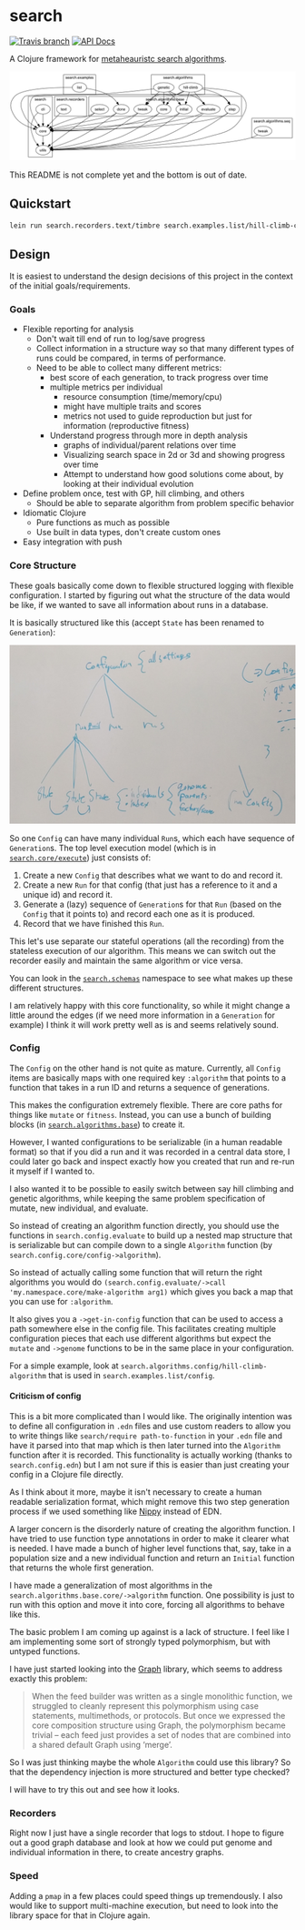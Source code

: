 # search

[![Travis branch](https://img.shields.io/travis/saulshanabrook/search-in-clojure/master.svg?style=flat-square)](https://travis-ci.org/saulshanabrook/search-in-clojure) [![API Docs](https://img.shields.io/badge/api%20docs-master-blue.svg?style=flat-square)](http://saulshanabrook.github.io/search-in-clojure/)


A Clojure framework for [metaheauristc search algorithms](https://en.wikipedia.org/wiki/Metaheuristic).

![ns graph](/docs/ns-hierarchy.png?raw=true)

This README is not complete yet and the bottom is out of date.

## Quickstart

```bash
lein run search.recorders.text/timbre search.examples.list/hill-climb-config
```


## Design
It is easiest to understand the design decisions of this project in the context
of the initial goals/requirements.

### Goals
* Flexible reporting for analysis
  * Don't wait till end of run to log/save progress
  * Collect information in a structure way so that many different types of runs
    could be compared, in terms of performance.
  * Need to be able to collect many different metrics:
    * best score of each generation, to track progress over time
    * multiple metrics per individual
      * resource consumption (time/memory/cpu)
      * might have multiple traits and scores
      * metrics not used to guide reproduction but just for information
        (reproductive fitness)
    * Understand progress through more in depth analysis
      * graphs of individual/parent relations over time
      * Visualizing search space in 2d or 3d and showing progress over time
      * Attempt to understand how good solutions come about, by looking at their
        individual evolution
* Define problem once, test with GP, hill climbing, and others
  * Should be able to separate algorithm from problem specific behavior
* Idiomatic Clojure
  * Pure functions as much as possible
  * Use built in data types, don't create custom ones
* Easy integration with push

### Core Structure
These goals basically come down to flexible structured logging with flexible
configuration. I started by figuring out what the structure of the data would
be like, if we wanted to save all information about runs in a database.

It is basically structured like this (accept `State` has been renamed to `Generation`):

![core structure](/docs/core-structure.jpg?raw=true)

So one `Config` can have many individual `Run`s, which each have sequence of
`Generation`s. The top level execution model (which is in
[`search.core/execute`](./src/search/core.clj)) just consists of:

1. Create a new `Config` that describes what we want to do and record it.
2. Create a new `Run` for that config (that just has a reference to it and a
   unique id) and record it.
3. Generate a (lazy) sequence of `Generation`s for that `Run` (based on the `Config`
   that it points to) and record each one as it is produced.
4. Record that we have finished this `Run`.

This let's use separate our stateful operations (all the recording) from the
stateless execution of our algorithm. This means we can switch out the recorder
easily and maintain the same algorithm or vice versa.

You can look in the [`search.schemas`](./src/search/schemas.clj) namespace to
see what makes up these different structures.

I am relatively happy with this core functionality, so while it might change
a little around the edges (if we need more information in a `Generation` for example)
I think it will work pretty well as is and seems relatively sound.

### Config
The `Config` on the other hand is not quite as mature. Currently, all `Config`
items are basically maps with one required key `:algorithm` that points to
a function that takes in a run ID and returns a sequence of generations.

This makes the configuration extremely flexible. There are core paths for things
like `mutate` or `fitness`. Instead, you can use a bunch of building blocks
(in [`search.algorithms.base`](./src/search/algorithms/base)) to create it.

However, I wanted configurations to be serializable (in a human readable format)
so that if you did a run and it was recorded in a central data store, I could
later go back and inspect exactly how you created that run and re-run it myself
if I wanted to.

I also wanted it to be possible to easily switch between say hill climbing and
genetic algorithms, while keeping the same problem specification of
mutate, new individual, and evaluate.

So instead of creating an algorithm function directly, you should use
the functions in `search.config.evaluate` to build up a nested map structure
that is serializable but can compile down to a single `Algorithm` function (by
`search.config.core/config->algorithm`).

So instead of actually calling some function that will return the right algorithms
you would do `(search.config.evaluate/->call 'my.namespace.core/make-algorithm arg1)`
which gives you back a map that you can use for `:algorithm`.

It also gives you a `->get-in-config` function that can be used to access
a path somewhere else in the config file. This facilitates creating multiple
configuration pieces that each use different algorithms but expect the `mutate`
and `->genome` functions to be in the same place in your configuration.

For a simple example, look at `search.algorithms.config/hill-climb-algorithm`
that is used in `search.examples.list/config`.


#### Criticism of config

This is a bit more complicated than I would like. The originally intention
was to define all configuration in `.edn` files and use custom readers
to allow you to write things like `search/require path-to-function` in your
`.edn` file and have it parsed into that map which is then later turned into
the `Algorithm` function after it is recorded. This functionality is actually
working (thanks to `search.config.edn`) but I am not sure if this is easier
than just creating your config in a Clojure file directly.

As I think about it more, maybe it isn't necessary to create a human readable
serialization format, which might remove this two step generation process
if we used something like [Nippy](https://github.com/ptaoussanis/nippy) instead
of EDN.

A larger concern is the disorderly nature of creating the algorithm function.
I have tried to use function type annotations in order to make it clearer what
is needed. I have made a bunch of higher level functions that, say, take in a
population size and a new individual function and return an `Initial` function
that returns the whole first generation.

I have made a generalization of most algorithms in the
`search.algorithms.base.core/->algorithm` function. One possibility is just to
run with this option and move it into core, forcing all algorithms to behave
like this.

The basic problem I am coming up against is a lack of structure. I feel like
I am implementing some sort of strongly typed polymorphism, but with untyped
functions.

I have just started looking into the [Graph](http://plumatic.github.io/prismatics-graph-at-strange-loop/)
library, which seems to address exactly this problem:

>  When the feed builder was written as a single monolithic function, we struggled to cleanly represent this polymorphism using case statements, multimethods, or protocols. But once we expressed the core composition structure using Graph, the polymorphism became trivial – each feed just provides a set of nodes that are combined into a shared default Graph using ‘merge’.

So I was just thinking maybe the whole `Algorithm` could use this library?
So that the dependency injection is more structured and better type checked?

I will have to try this out and see how it looks.

### Recorders

Right now I just have a single recorder that logs to stdout. I hope to figure
out a good graph database and look at how we could put genome and individual
information in there, to create ancestry graphs.

### Speed

Adding a `pmap` in a few places could speed things up tremendously. I also would
like to support multi-machine execution, but need to look into the library space
for that in Clojure again.
